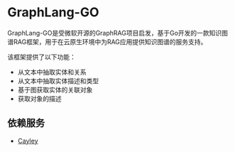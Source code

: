 # GraphLang-GO
GraphLang-GO是受微软开源的GraphRAG项目启发，基于Go开发的一款知识图谱RAG框架，用于在云原生环境中为RAG应用提供知识图谱的服务支持。

该框架提供了以下功能：
- 从文本中抽取实体和关系
- 从文本中抽取实体描述和类型
- 基于图获取实体的关联对象
- 获取对象的描述

## 依赖服务

- [Cayley](https://github.com/cayleygraph/cayley)

